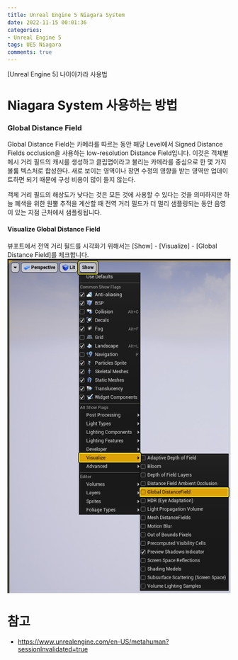 ```yaml
---
title: Unreal Engine 5 Niagara System
date: 2022-11-15 00:01:36
categories:
- Unreal Engine 5
tags: UE5 Niagara
comments: true
---
```



[Unreal Engine 5] 나이아가라 사용법

<!-- more -->

# Niagara System 사용하는 방법

### Global Distance Field
Global Distance Field는 카메라를 따르는 동안 해당 Level에서 Signed Distance Fields occlusion을 사용하는 low-resolution Distance Field입니다. 이것은 객체별 메시 거리 필드의 캐시를 생성하고 클립맵이라고 불리는 카메라를 중심으로 한 몇 가지 볼륨 텍스처로 합성한다. 새로 보이는 영역이나 장면 수정의 영향을 받는 영역만 업데이트하면 되기 때문에 구성 비용이 많이 들지 않는다.

객체 거리 필드의 해상도가 낮다는 것은 모든 것에 사용할 수 있다는 것을 의미하지만 하늘 폐색을 위한 원뿔 추적을 계산할 때 전역 거리 필드가 더 멀리 샘플링되는 동안 음영이 있는 지점 근처에서 샘플링됩니다.

#### Visualize Global Distance Field
뷰포트에서 전역 거리 필드를 시각화기 위해서는 [Show] - [Visualize] - [Global Distance Field]를 체크합니다.
![Visualize GDF](/assets/images/Image_UE5/EnableGDFViewMode.webp)

# 참고
* https://www.unrealengine.com/en-US/metahuman?sessionInvalidated=true

